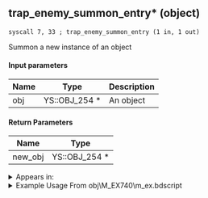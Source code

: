 ## trap_enemy_summon_entry* (object)

`syscall 7, 33 ; trap_enemy_summon_entry (1 in, 1 out)`

Summon a new instance of an object

#### Input parameters
| Name | Type | Description
|------|------|------------
| obj   | YS::OBJ_254 *   | An object


#### Return Parameters
| Name | Type
|------|-----
| new_obj   | YS::OBJ_254 *   


<details>
	<summary>Appears in:</summary>
| filename | Entity (obj)
|----------|-------------
| obj\M_EX740\m_ex.bdscript       | ((M) Crescendo)          

</details>

<details>
	<summary>Example Usage From obj\M_EX740\m_ex.bdscript</summary>
```plaintext
L1922:
 popToSp 0
 pushFromFSp 0
 syscall 7, 33 ; trap_enemy_summon_entry (1 in, 1 out)
 popToSp 48
 pushFromFSp 48
 pushFromPAi L5588 ; ___ai 'INT' (L5588)
 syscall 0, 0 ; trap_puti (2 in, 0 out)
 pushFromPSp 32
 pushFromFSp 48
 gosub 16, L2011
 pushFromPSp 32
 fetchValue 4
 syscall 1, 94 ; trap_sysobj_is_exist (1 in, 1 out)
 jz L2010
 pushFromFSp 0
 syscall 1, 147 ; trap_obj_pos (1 in, 1 out)
 memcpyToSp 16, 64
 pushFromPSp 64
 pushFromFSp 0
 syscall 1, 201 ; trap_obj_dir (1 in, 1 out)
 memcpyToSp 16, 80
 pushFromPSp 80
 pushImmf 50
 syscall 0, 36 ; trap_vector_mul (2 in, 1 out)
 memcpyToSp 16, 96
 pushFromPSp 96
 syscall 0, 4 ; trap_vector_add (2 in, 1 out)
 memcpyToSp 16, 112
 pushFromPSp 112
 memcpyToSp 16, 16
 pushFromPSp 16
 pushImm 4
 add 
 dup 
 fetchValue 0
 pushImmf -250
 addf 
 memcpy 0
 pushFromPSp 32
 pushFromPSp 16
 syscall 1, 148 ; trap_obj_set_pos (2 in, 0 out)
 jmp L2010
```
</details>

